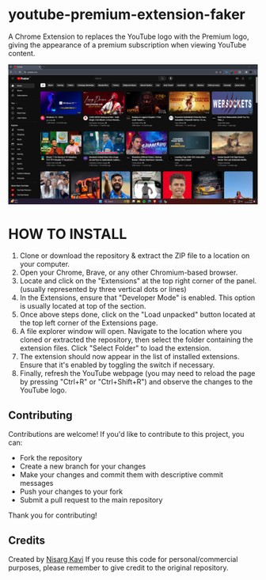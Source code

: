 # youtube-premium-extension-faker
A Chrome Extension to replaces the YouTube logo with the Premium logo, giving the appearance of a premium subscription when viewing YouTube content.

![Preview](preview.png)


# HOW TO INSTALL
1. Clone or download the repository & extract the ZIP file to a location on your computer.
2. Open your Chrome, Brave, or any other Chromium-based browser.
3. Locate and click on the "Extensions" at the top right corner of the panel. (usually represented by three vertical dots or lines)
4. In the Extensions, ensure that "Developer Mode" is enabled. This option is usually located at top of the section.
5. Once above steps done, click on the "Load unpacked" button located at the top left corner of the Extensions page.
6. A file explorer window will open. Navigate to the location where you cloned or extracted the repository, then select the folder containing the extension files. Click "Select Folder" to load the extension.
7. The extension should now appear in the list of installed extensions. Ensure that it's enabled by toggling the switch if necessary.
8. Finally, refresh the YouTube webpage (you may need to reload the page by pressing "Ctrl+R" or "Ctrl+Shift+R") and observe the changes to the YouTube logo.

## Contributing
Contributions are welcome! If you'd like to contribute to this project, you can:

- Fork the repository
- Create a new branch for your changes
- Make your changes and commit them with descriptive commit messages
- Push your changes to your fork
- Submit a pull request to the main repository

Thank you for contributing!


## Credits
Created by <a href="https://nisargkavi.in">Nisarg Kavi</a>
If you reuse this code for personal/commercial purposes, please remember to give credit to the original repository.
